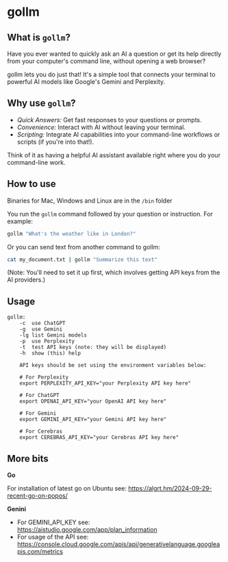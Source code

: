 # gollm

## What is `gollm`?

Have you ever wanted to quickly ask an AI a question or get its help directly from your computer's command line, without opening a web browser?

gollm lets you do just that! It's a simple tool that connects your terminal to powerful AI models like Google's Gemini and Perplexity.

## Why use `gollm`?

*   *Quick Answers:* Get fast responses to your questions or prompts.
*   *Convenience:* Interact with AI without leaving your terminal.
*   *Scripting:* Integrate AI capabilities into your command-line workflows or scripts (if you're into that!).

Think of it as having a helpful AI assistant available right where you do your command-line work.

## How to use

Binaries for Mac, Windows and Linux are in the `/bin` folder

You run the `gollm` command followed by your question or instruction. For example:

```bash
gollm "What's the weather like in London?"
```

Or you can send text from another command to gollm:

```bash
cat my_document.txt | gollm "Summarize this text"
```

(Note: You'll need to set it up first, which involves getting API keys from the AI providers.)

## Usage

```
gollm:
	-c	use ChatGPT
	-g	use Gemini
	-lg	list Gemini models
	-p	use Perplexity
	-t	test API keys (note: they will be displayed)
	-h	show (this) help

	API keys should be set using the environment variables below:

	# For Perplexity
	export PERPLEXITY_API_KEY="your Perplexity API key here"

	# For ChatGPT
	export OPENAI_API_KEY="your OpenAI API key here"

	# For Gemini
	export GEMINI_API_KEY="your Gemini API key here"

	# For Cerebras
	export CEREBRAS_API_KEY="your Cerebras API key here"
```

## More bits

**Go**

For installation of latest go on Ubuntu see: https://algrt.hm/2024-09-29-recent-go-on-popos/

**Genini**

- For GEMINI_API_KEY see: https://aistudio.google.com/app/plan_information
- For usage of the API see: https://console.cloud.google.com/apis/api/generativelanguage.googleapis.com/metrics
